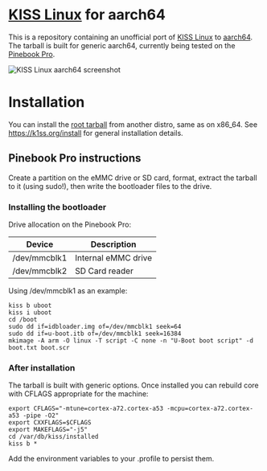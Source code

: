# [KISS Linux](https://k1ss.org/) for aarch64

This is a repository containing an unofficial port of [KISS Linux](https://k1ss.org/) to [aarch64](https://en.wikipedia.org/wiki/ARM_architecture#AArch64).  The tarball is built for generic aarch64, currently being tested on the [Pinebook Pro](https://www.pine64.org/pinebook-pro/).

![KISS Linux aarch64 screenshot](https://raw.githubusercontent.com/jedavies-dev/kiss-aarch64/master/screenshot3.png "KISS Linux aarch64")

# Installation
You can install the [root tarball](https://github.com/jedavies-dev/kiss-aarch64/releases/download/0.1.6/kiss-chroot-aarch64.tar.xz) from another distro, same as on x86_64.  See https://k1ss.org/install for general installation details.

## Pinebook Pro instructions
Create a partition on the eMMC drive or SD card, format, extract the tarball to it (using sudo!), then write the bootloader files to the drive.  

### Installing the bootloader

Drive allocation on the Pinebook Pro:

| Device  | Description |
| ------------- | ------------- |
| /dev/mmcblk1  | Internal eMMC drive  |
| /dev/mmcblk2  | SD Card reader  |


Using /dev/mmcblk1 as an example:
```
kiss b uboot
kiss i uboot
cd /boot
sudo dd if=idbloader.img of=/dev/mmcblk1 seek=64
sudo dd if=u-boot.itb of=/dev/mmcblk1 seek=16384
mkimage -A arm -O linux -T script -C none -n "U-Boot boot script" -d boot.txt boot.scr
```

### After installation

The tarball is built with generic options. Once installed you can rebuild core with CFLAGS appropriate for the machine:
```
export CFLAGS="-mtune=cortex-a72.cortex-a53 -mcpu=cortex-a72.cortex-a53 -pipe -O2"
export CXXFLAGS=$CFLAGS
export MAKEFLAGS="-j5"
cd /var/db/kiss/installed
kiss b *
```
Add the environment variables to your .profile to persist them.

